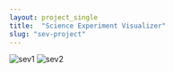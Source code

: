 ```yaml
---
layout: project_single
title:  "Science Experiment Visualizer"
slug: "sev-project"
---
```

![sev1]( https://leesangwon0114.github.io/static/projects/sev1.png )
![sev2]( https://leesangwon0114.github.io/static/projects/sev2.png )